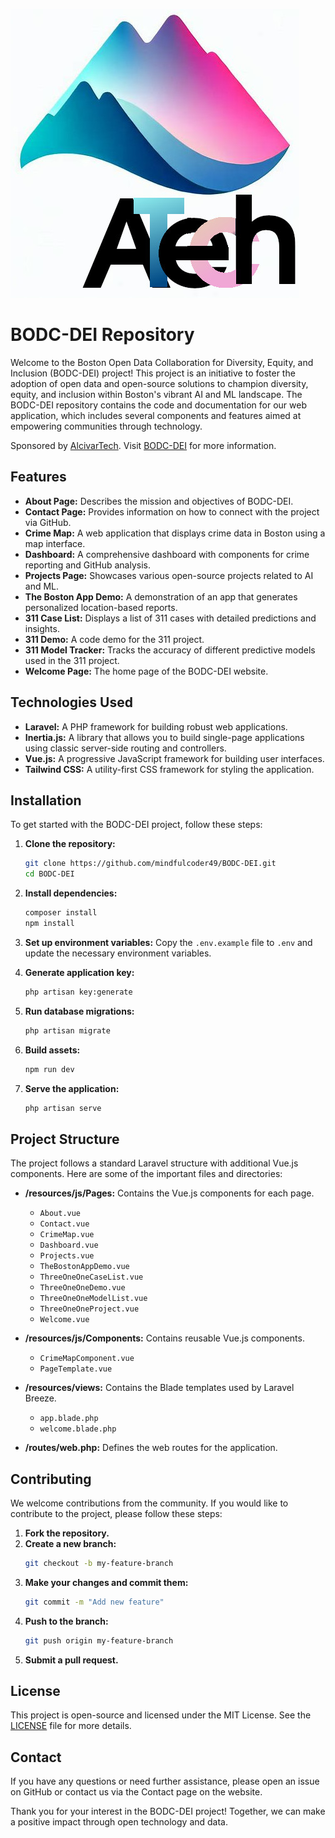 
![BODC-DEI Logo](https://github.com/mindfulcoder49/bodc-dei/blob/main/public/images/logo.jpeg)

# BODC-DEI Repository

Welcome to the Boston Open Data Collaboration for Diversity, Equity, and Inclusion (BODC-DEI) project! This project is an initiative to foster the adoption of open data and open-source solutions to champion diversity, equity, and inclusion within Boston's vibrant AI and ML landscape. The BODC-DEI repository contains the code and documentation for our web application, which includes several components and features aimed at empowering communities through technology.

Sponsored by [AlcivarTech](https://alcivartech.com). Visit [BODC-DEI](https://bodc-dei.org) for more information.

## Features

- **About Page:** Describes the mission and objectives of BODC-DEI.
- **Contact Page:** Provides information on how to connect with the project via GitHub.
- **Crime Map:** A web application that displays crime data in Boston using a map interface.
- **Dashboard:** A comprehensive dashboard with components for crime reporting and GitHub analysis.
- **Projects Page:** Showcases various open-source projects related to AI and ML.
- **The Boston App Demo:** A demonstration of an app that generates personalized location-based reports.
- **311 Case List:** Displays a list of 311 cases with detailed predictions and insights.
- **311 Demo:** A code demo for the 311 project.
- **311 Model Tracker:** Tracks the accuracy of different predictive models used in the 311 project.
- **Welcome Page:** The home page of the BODC-DEI website.

## Technologies Used

- **Laravel:** A PHP framework for building robust web applications.
- **Inertia.js:** A library that allows you to build single-page applications using classic server-side routing and controllers.
- **Vue.js:** A progressive JavaScript framework for building user interfaces.
- **Tailwind CSS:** A utility-first CSS framework for styling the application.

## Installation

To get started with the BODC-DEI project, follow these steps:

1. **Clone the repository:**
   ```bash
   git clone https://github.com/mindfulcoder49/BODC-DEI.git
   cd BODC-DEI
   ```

2. **Install dependencies:**
   ```bash
   composer install
   npm install
   ```

3. **Set up environment variables:**
   Copy the `.env.example` file to `.env` and update the necessary environment variables.

4. **Generate application key:**
   ```bash
   php artisan key:generate
   ```

5. **Run database migrations:**
   ```bash
   php artisan migrate
   ```

6. **Build assets:**
   ```bash
   npm run dev
   ```

7. **Serve the application:**
   ```bash
   php artisan serve
   ```

## Project Structure

The project follows a standard Laravel structure with additional Vue.js components. Here are some of the important files and directories:

- **/resources/js/Pages:** Contains the Vue.js components for each page.
  - `About.vue`
  - `Contact.vue`
  - `CrimeMap.vue`
  - `Dashboard.vue`
  - `Projects.vue`
  - `TheBostonAppDemo.vue`
  - `ThreeOneOneCaseList.vue`
  - `ThreeOneOneDemo.vue`
  - `ThreeOneOneModelList.vue`
  - `ThreeOneOneProject.vue`
  - `Welcome.vue`

- **/resources/js/Components:** Contains reusable Vue.js components.
  - `CrimeMapComponent.vue`
  - `PageTemplate.vue`

- **/resources/views:** Contains the Blade templates used by Laravel Breeze.
  - `app.blade.php`
  - `welcome.blade.php`

- **/routes/web.php:** Defines the web routes for the application.

## Contributing

We welcome contributions from the community. If you would like to contribute to the project, please follow these steps:

1. **Fork the repository.**
2. **Create a new branch:**
   ```bash
   git checkout -b my-feature-branch
   ```
3. **Make your changes and commit them:**
   ```bash
   git commit -m "Add new feature"
   ```
4. **Push to the branch:**
   ```bash
   git push origin my-feature-branch
   ```
5. **Submit a pull request.**

## License

This project is open-source and licensed under the MIT License. See the [LICENSE](LICENSE) file for more details.

## Contact

If you have any questions or need further assistance, please open an issue on GitHub or contact us via the Contact page on the website.

Thank you for your interest in the BODC-DEI project! Together, we can make a positive impact through open technology and data.